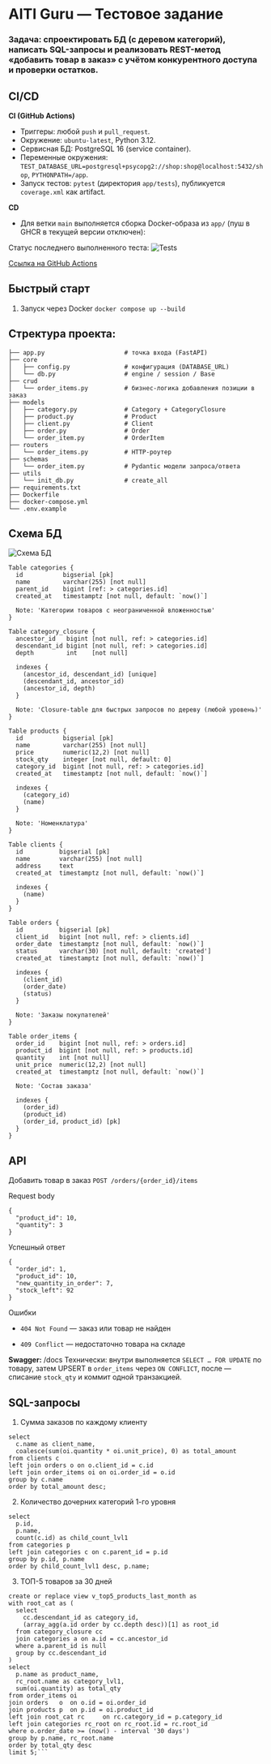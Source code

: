 # AITI Guru — Тестовое задание
### **Задача:** спроектировать БД (с деревом категорий), написать SQL-запросы и реализовать REST-метод «добавить товар в заказ» с учётом конкурентного доступа и проверки остатков.


## CI/CD

**CI (GitHub Actions)**
- Триггеры: любой `push` и `pull_request`.
- Окружение: `ubuntu-latest`, Python 3.12.
- Сервисная БД: PostgreSQL 16 (service container).
- Переменные окружения: `TEST_DATABASE_URL=postgresql+psycopg2://shop:shop@localhost:5432/shop`, `PYTHONPATH=/app`.
- Запуск тестов: `pytest` (директория `app/tests`), публикуется `coverage.xml` как artifact.

**CD**
- Для ветки `main` выполняется сборка Docker-образа из `app/` (пуш в GHCR в текущей версии отключен):

Статус последнего выполненного теста:
![Tests](https://github.com/4rut/aiti-guru-test-task/actions/workflows/ci.yml/badge.svg)

[Ссылка на GitHub Actions](https://github.com/4rut/aiti-guru-test-task/actions)

## Быстрый старт
1) Запуск через Docker
```docker compose up --build    ```

## Стректура проекта:
```
├── app.py                      # точка входа (FastAPI)
├── core
│   ├── config.py               # конфигурация (DATABASE_URL)
│   └── db.py                   # engine / session / Base
├── crud
│   └── order_items.py          # бизнес-логика добавления позиции в заказ
├── models
│   ├── category.py             # Category + CategoryClosure
│   ├── product.py              # Product
│   ├── client.py               # Client
│   ├── order.py                # Order
│   └── order_item.py           # OrderItem
├── routers
│   └── order_items.py          # HTTP-роутер
├── schemas
│   └── order_item.py           # Pydantic модели запроса/ответа
├── utils
│   └── init_db.py              # create_all
├── requirements.txt
├── Dockerfile
├── docker-compose.yml
└── .env.example
```

## Схема БД
![](db_DBML.png "Схема БД")

```
Table categories {
  id           bigserial [pk]
  name         varchar(255) [not null]
  parent_id    bigint [ref: > categories.id]
  created_at   timestamptz [not null, default: `now()`]

  Note: 'Категории товаров с неограниченной вложенностью'
}

Table category_closure {
  ancestor_id   bigint [not null, ref: > categories.id]
  descendant_id bigint [not null, ref: > categories.id]
  depth         int    [not null]

  indexes {
    (ancestor_id, descendant_id) [unique]
    (descendant_id, ancestor_id)
    (ancestor_id, depth)
  }

  Note: 'Closure-table для быстрых запросов по дереву (любой уровень)'
}

Table products {
  id           bigserial [pk]
  name         varchar(255) [not null]
  price        numeric(12,2) [not null]
  stock_qty    integer [not null, default: 0]
  category_id  bigint [not null, ref: > categories.id]
  created_at   timestamptz [not null, default: `now()`]

  indexes {
    (category_id)
    (name)
  }

  Note: 'Номенклатура'
}

Table clients {
  id          bigserial [pk]
  name        varchar(255) [not null]
  address     text
  created_at  timestamptz [not null, default: `now()`]

  indexes {
    (name)
  }
}

Table orders {
  id          bigserial [pk]
  client_id   bigint [not null, ref: > clients.id]
  order_date  timestamptz [not null, default: `now()`]
  status      varchar(30) [not null, default: 'created']
  created_at  timestamptz [not null, default: `now()`]

  indexes {
    (client_id)
    (order_date)
    (status)
  }

  Note: 'Заказы покупателей'
}

Table order_items {
  order_id    bigint [not null, ref: > orders.id]
  product_id  bigint [not null, ref: > products.id]
  quantity    int [not null]
  unit_price  numeric(12,2) [not null]
  created_at  timestamptz [not null, default: `now()`]

  Note: 'Состав заказа'

  indexes {
    (order_id)
    (product_id)
    (order_id, product_id) [pk]
  }
}
```


## API
Добавить товар в заказ `POST /orders/{order_id}/items`

Request body

```
{
  "product_id": 10,
  "quantity": 3
}
```

Успешный ответ

```
{
  "order_id": 1,
  "product_id": 10,
  "new_quantity_in_order": 7,
  "stock_left": 92
}
```

Ошибки

- `404 Not Found` — заказ или товар не найден

- `409 Conflict` — недостаточно товара на складе

**Swagger:** /docs
Технически: внутри выполняется `SELECT … FOR UPDATE` по товару, затем UPSERT в `order_items` через `ON CONFLICT`, после — списание `stock_qty` и коммит одной транзакцией.

## SQL-запросы
1. Сумма заказов по каждому клиенту
```
select
  c.name as client_name,
  coalesce(sum(oi.quantity * oi.unit_price), 0) as total_amount
from clients c
left join orders o on o.client_id = c.id
left join order_items oi on oi.order_id = o.id
group by c.name
order by total_amount desc;
```


2. Количество дочерних категорий 1-го уровня
```
select
  p.id,
  p.name,
  count(c.id) as child_count_lvl1
from categories p
left join categories c on c.parent_id = p.id
group by p.id, p.name
order by child_count_lvl1 desc, p.name;
```

3. ТОП-5 товаров за 30 дней
```
create or replace view v_top5_products_last_month as
with root_cat as (
  select
    cc.descendant_id as category_id,
    (array_agg(a.id order by cc.depth desc))[1] as root_id
  from category_closure cc
  join categories a on a.id = cc.ancestor_id
  where a.parent_id is null
  group by cc.descendant_id
)
select
  p.name as product_name,
  rc_root.name as category_lvl1,
  sum(oi.quantity) as total_qty
from order_items oi
join orders   o  on o.id = oi.order_id
join products p  on p.id = oi.product_id
left join root_cat rc     on rc.category_id = p.category_id
left join categories rc_root on rc_root.id = rc.root_id
where o.order_date >= (now() - interval '30 days')
group by p.name, rc_root.name
order by total_qty desc
limit 5;```

